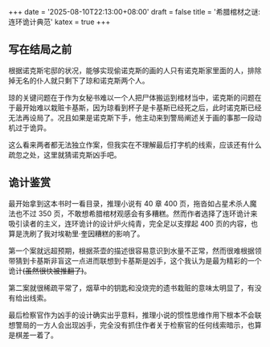 +++
date = '2025-08-10T22:13:00+08:00'
draft = false
title = '希腊棺材之谜: 连环诡计典范'
katex = true
+++

## 写在结局之前

根据诺克斯宅邸的状况，能够实现偷诺克斯的画的人只有诺克斯家里面的人，排除掉无名的仆人就只剩下了琼和诺克斯两个人。

琼的关键问题在于作为女秘书难以一个人把尸体搬运到棺材当中，诺克斯的问题在于最开始难以栽赃卡基斯，因为琼看到杯子是卡基斯已经死之后，此时诺克斯已经无法再设局了。况且如果是诺克斯下手，他主动来到警局阐述关于画的事那一段动机过于诡异。

这么看来两者都无法独立作案，但我实在不理解最后打字机的线索，应该还有什么疏忽之处，这里就猜诺克斯凶手吧。

## 诡计鉴赏

最开始拿到这本书时一看目录，推理小说有 40 章 400 页，拖沓如占星术杀人魔法也不过 350 页，不敢想希腊棺材观感会有多糟糕。然而作者选择了连环诡计来吸引读者的主义，连环诡计的设计炉火纯青，完全足以支撑起 400 页的内容，也算是洗刷了我对埃勒里·奎因糟糕的影响了。

第一个案就远超预期，根据茶壶的描述很容易意识到水量不正常，然而很难根据领带猜到卡基斯非盲这一点进而联想到卡基斯是凶手，这个我认为是最为精彩的一个诡计~~(虽然很快被推翻了)~~。

第二案就很稀疏平常了，烟草中的钥匙和没烧完的遗书栽赃的意味太明显了，有没有给出线索。

最后检察官作为凶手的设计确实出乎意料，推理小说的惯性思维作用下根本不会联想警局的一方人会出现凶手，完全没有抓住作者关于检察官的任何线索暗示，也算是棋差一着了。